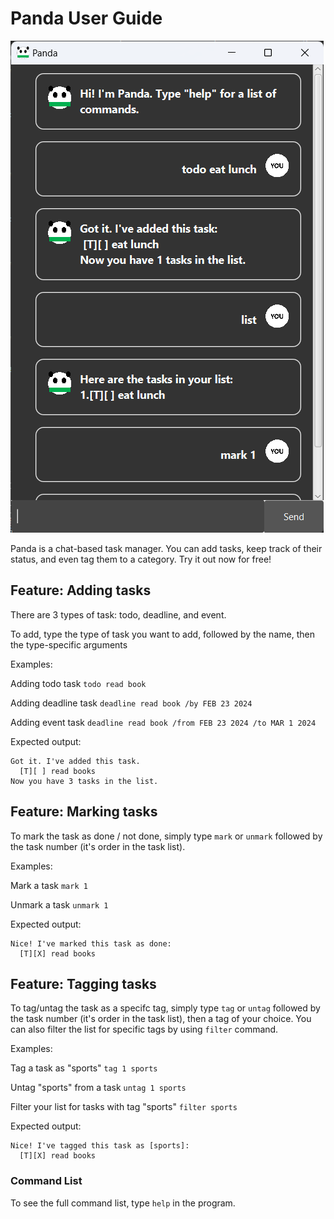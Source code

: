 # Panda User Guide

![Product Screenshot](/docs/Ui.png)

Panda is a chat-based task manager. You can add tasks, keep track of their status, and even tag them to a category. Try it out now for free!

## Feature: Adding tasks

There are 3 types of task: todo, deadline, and event.

To add, type the type of task you want to add, followed by the name, then the type-specific arguments

Examples:

Adding todo task `todo read book`

Adding deadline task `deadline read book /by FEB 23 2024`

Adding event task `deadline read book /from FEB 23 2024 /to MAR 1 2024`

Expected output:

```
Got it. I've added this task.
  [T][ ] read books
Now you have 3 tasks in the list.
```

## Feature: Marking tasks

To mark the task as done / not done, simply type `mark` or `unmark` followed by the task number (it's order in the task list).

Examples:

Mark a task `mark 1`

Unmark a task `unmark 1`

Expected output:

```
Nice! I've marked this task as done:
  [T][X] read books
```

## Feature: Tagging tasks

To tag/untag the task as a specifc tag, simply type `tag` or `untag` followed by the task number (it's order in the task list), then a tag of your choice. You can also filter the list for specific tags by using `filter` command.

Examples:

Tag a task as "sports" `tag 1 sports`

Untag "sports" from a task `untag 1 sports`

Filter your list for tasks with tag "sports" `filter sports`

Expected output:

```
Nice! I've tagged this task as [sports]:
  [T][X] read books
```

### Command List

To see the full command list, type `help` in the program.
